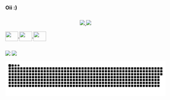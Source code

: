 ### Oii :) 
##

<div align="center">
  <a href="https://github.com/heylaura">
  <img height="150em" src="https://github-readme-stats.vercel.app/api?username=heylaura&show_icons=true&theme=radical&include_all_commits=true&count_private=true"/> 
  <img height="150em" src="https://github-readme-stats.vercel.app/api/top-langs/?username=heylaura&layout=compact&langs_count=7&theme=radical"/>
</div>
  
  <div style="display: inline_block"><br>
  <img align ="center" height="30" width="40" img src="https://cdn.jsdelivr.net/gh/devicons/devicon/icons/html5/html5-original.svg" />
  <img align ="center" height="30" width="40" src="https://cdn.jsdelivr.net/gh/devicons/devicon/icons/c/c-original.svg"/>
  <img align ="center" height="30" width="40" img src="https://cdn.jsdelivr.net/gh/devicons/devicon/icons/python/python-original.svg" />
</div>
  
  ##
  
  <div> 
  <a href = "mailto:silva.lauracarolineadv@gmail.com"><img src="https://img.shields.io/badge/Gmail-D14836?style=for-the-badge&logo=gmail&logoColor=white" target="_blank"></a>
  <a href="https://www.linkedin.com/in/laura-caroline-silva-b240811a4/" target="_blank"><img src="https://img.shields.io/badge/-LinkedIn-%230077B5?style=for-the-badge&logo=linkedin&logoColor=white" target="_blank"></a> 
 
  ![Snake animation](https://github.com/heylaura/heylaura/blob/output/github-contribution-grid-snake.svg)
 
</div>
